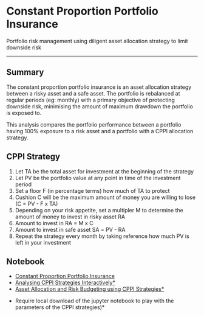 # Constant Proportion Portfolio Insurance
Portfolio risk management using diligent asset allocation strategy to limit downside risk   

---

## Summary
The constant proportion portfolio insurance is an asset allocation strategy between a risky asset and a safe asset.  The portfolio is rebalanced at regular periods (eg: monthly) with a primary objective of protecting downside risk, minimising the amount of maximum drawdown the portfolio is exposed to.

This analysis compares the portfolio performance between a portfolio having 100% exposure to a risk asset and a portfolio with a CPPI allocation strategy.

## CPPI Strategy
1. Let TA be the total asset for investment at the beginning of the strategy
2. Let PV be the portfolio value at any point in time of the investment period
3. Set a floor F (in percentage terms) how much of TA to protect
4. Cushion C will be the maximum amount of money you are willing to lose (C = PV - F x TA)
5. Depending on your risk appetite, set a multipler M to determine the amount of money to invest in risky asset RA
6. Amount to invest in RA = M x C
7. Amount to invest in safe asset SA = PV - RA
8. Repeat the strategy every month by taking reference how much PV is left in your investment

## Notebook
- [Constant Proportion Portfolio Insurance](https://github.com/edgetrader/constant-proportion-portfolio-insurance/blob/master/notebook/cppi.ipynb)
- [Analysing CPPI Strategies Interactively*](https://github.com/edgetrader/constant-proportion-portfolio-insurance/blob/master/notebook/interactive-cppi.ipynb)
- [Asset Allocation and Risk Budgeting using CPPI Strategies*](https://github.com/edgetrader/constant-proportion-portfolio-insurance/blob/master/notebook/risk-budgeting-cppi.ipynb)

  
  
* Require local download of the jupyter notebook to play with the parameters of the CPPI strategies)*
